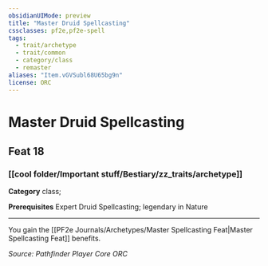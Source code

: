 ```yaml
---
obsidianUIMode: preview
title: "Master Druid Spellcasting"
cssclasses: pf2e,pf2e-spell
tags:
  - trait/archetype
  - trait/common
  - category/class
  - remaster
aliases: "Item.vGVSubl68U65bg9n"
license: ORC
---
```

# Master Druid Spellcasting
## Feat 18
### [[cool folder/Important stuff/Bestiary/zz_traits/archetype]]

**Category** class; 



**Prerequisites** Expert Druid Spellcasting; legendary in Nature
* * *
You gain the [[PF2e Journals/Archetypes/Master Spellcasting Feat|Master Spellcasting Feat]] benefits.

*Source: Pathfinder Player Core*
*ORC*